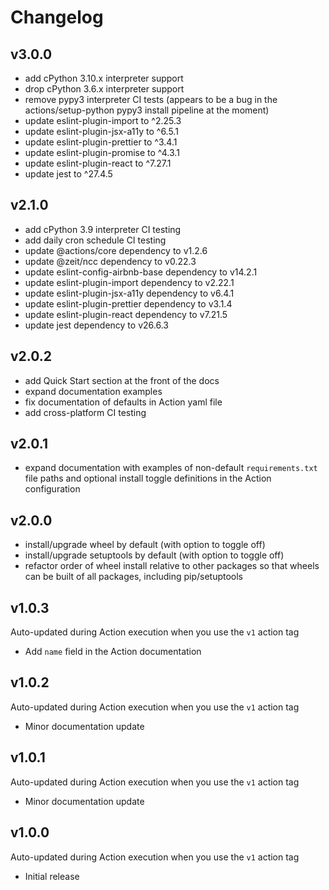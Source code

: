 # Changelog

## v3.0.0

- add cPython 3.10.x interpreter support
- drop cPython 3.6.x interpreter support
- remove pypy3 interpreter CI tests (appears to be a bug in the actions/setup-python pypy3 install pipeline at the moment)
- update eslint-plugin-import to ^2.25.3
- update eslint-plugin-jsx-a11y to ^6.5.1
- update eslint-plugin-prettier to ^3.4.1
- update eslint-plugin-promise to ^4.3.1
- update eslint-plugin-react to ^7.27.1
- update jest to ^27.4.5

## v2.1.0

- add cPython 3.9 interpreter CI testing
- add daily cron schedule CI testing
- update @actions/core dependency to v1.2.6
- update @zeit/ncc dependency to v0.22.3
- update eslint-config-airbnb-base dependency to v14.2.1
- update eslint-plugin-import dependency to v2.22.1
- update eslint-plugin-jsx-a11y dependency to v6.4.1
- update eslint-plugin-prettier dependency to v3.1.4
- update eslint-plugin-react dependency to v7.21.5
- update jest dependency to v26.6.3

## v2.0.2

- add Quick Start section at the front of the docs
- expand documentation examples
- fix documentation of defaults in Action yaml file
- add cross-platform CI testing

## v2.0.1

- expand documentation with examples of non-default `requirements.txt` file paths and optional install toggle definitions in the Action configuration

## v2.0.0

- install/upgrade wheel by default (with option to toggle off)
- install/upgrade setuptools by default (with option to toggle off)
- refactor order of wheel install relative to other packages so that wheels can be built of all packages, including pip/setuptools

## v1.0.3

Auto-updated during Action execution when you use the `v1` action tag

- Add `name` field in the Action documentation

## v1.0.2

Auto-updated during Action execution when you use the `v1` action tag

- Minor documentation update

## v1.0.1

Auto-updated during Action execution when you use the `v1` action tag

- Minor documentation update

## v1.0.0

Auto-updated during Action execution when you use the `v1` action tag

- Initial release
